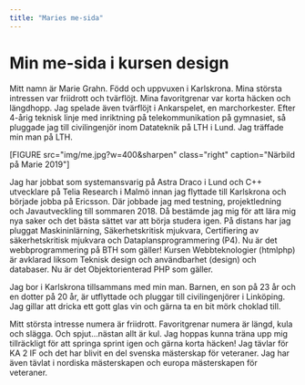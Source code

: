 ```yaml
---
title: "Maries me-sida"
---
```

Min me-sida i kursen design
=========================

Mitt namn är Marie Grahn. Född och uppvuxen i Karlskrona. Mina största intressen var friidrott och tvärflöjt. Mina favoritgrenar var korta häcken och längdhopp. Jag spelade även tvärflöjt i Ankarspelet, en marchorkester. Efter 4-årig teknisk linje med inriktning på telekommunikation på gymnasiet, så pluggade jag till civilingenjör inom Datateknik på LTH i Lund. Jag träffade min man på LTH.

[FIGURE src="img/me.jpg?w=400&sharpen" class="right" caption="Närbild på Marie 2019"]

Jag har jobbat som systemansvarig på Astra Draco i Lund och C++ utvecklare på Telia Research i Malmö innan jag flyttade till Karlskrona och började jobba på Ericsson. Där jobbade jag med testning, projektledning och Javautveckling till sommaren 2018. Då bestämde jag mig för att lära mig nya saker och det bästa sättet var att börja studera igen. På distans har jag pluggat Maskininlärning, Säkerhetskritisk mjukvara, Certifiering av säkerhetskritisk mjukvara och Dataplansprogrammering (P4). Nu är det webbprogrammering på BTH som gäller! Kursen Webbteknologier (htmlphp) är avklarad liksom Teknisk design och användbarhet (design) och databaser. Nu är det Objektorienterad PHP som gäller.

Jag bor i Karlskrona tillsammans med min man. Barnen, en son på 23 år och en dotter på 20 år, är utflyttade och pluggar till civilingenjörer i Linköping. Jag gillar att dricka ett gott glas vin och gärna ta en bit mörk choklad till.

Mitt största intresse numera är friidrott. Favoritgrenar numera är längd, kula och slägga. Och spjut...nästan allt är kul. Jag hoppas kunna träna upp mig tillräckligt för att springa sprint igen och gärna korta häcken! Jag tävlar för KA 2 IF och det har blivit en del svenska mästerskap för veteraner. Jag har även tävlat i nordiska mästerskapen och europa mästerskapen för veteraner.

